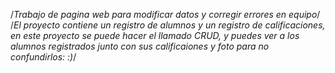 /*Trabajo de pagina web para modificar datos y corregir errores en equipo*/
/*El proyecto contiene un registro de alumnos y un registro de calificaciones, en este proyecto se puede hacer el llamado CRUD, y puedes ver a los alumnos registrados junto con sus calificaiones y foto para no confundirlos: :)*/
